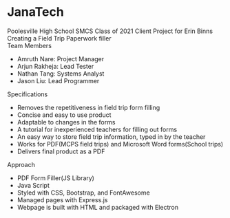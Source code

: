 # JanaTech

Poolesville High School SMCS Class of 2021 Client Project for Erin Binns  
Creating a Field Trip Paperwork filler   
Team Members  
* Amruth Nare: Project Manager  
* Arjun Rakheja: Lead Tester  
* Nathan Tang: Systems Analyst  
* Jason Liu: Lead Programmer  

Specifications  
* Removes the repetitiveness in field trip form filling  
* Concise and easy to use product  
* Adaptable to changes in the forms  
* A tutorial for inexperienced teachers for filling out forms  
* An easy way to store field trip information, typed in by the teacher  
* Works for PDF(MCPS field trips) and Microsoft Word forms(School trips)  
* Delivers final product as a PDF  

Approach
* PDF Form Filler(JS Library)
* Java Script
* Styled with CSS, Bootstrap, and FontAwesome
* Managed pages with Express.js
* Webpage is built with HTML and packaged with Electron
